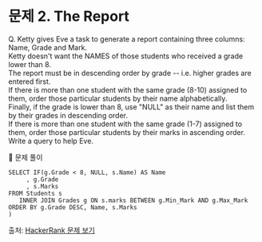 # 문제 2. The Report

Q. Ketty gives Eve a task to generate a report containing three columns: Name, Grade and Mark. <br>
Ketty doesn't want the NAMES of those students who received a grade lower than 8. <br>
The report must be in descending order by grade -- i.e. higher grades are entered first. <br>
If there is more than one student with the same grade (8-10) assigned to them, order those particular students by their name alphabetically. <br>
Finally, if the grade is lower than 8, use "NULL" as their name and list them by their grades in descending order. <br>
If there is more than one student with the same grade (1-7) assigned to them, order those particular students by their marks in ascending order. <br>
Write a query to help Eve.

🔑 문제 풀이

```mysql
SELECT IF(g.Grade < 8, NULL, s.Name) AS Name 
     , g.Grade  
     , s.Marks 
FROM Students s 
   INNER JOIN Grades g ON s.marks BETWEEN g.Min_Mark AND g.Max_Mark 
ORDER BY g.Grade DESC, Name, s.Marks
)
```

출처: [HackerRank 문제 보기](https://www.hackerrank.com/challenges/the-report/problem?isFullScreen=true)
